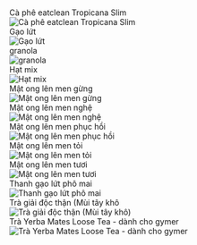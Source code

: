 <br>Cà phê eatclean Tropicana Slim<br>
![Cà phê eatclean Tropicana Slim](https://github.com/huuthang201/leafy_food/assets/64240532/307f69db-f009-4999-a1b7-90d13e46b0db)
<br>Gạo lứt<br>
![Gạo lứt](https://github.com/huuthang201/leafy_food/assets/64240532/565b9a97-2486-4245-8e77-70618c5d5126)
<br>granola<br>
![granola](https://github.com/huuthang201/leafy_food/assets/64240532/79d6e4a8-0cae-4d6c-9ab9-bc793b182a9f)
<br>Hạt mix<br>
![Hạt mix](https://github.com/huuthang201/leafy_food/assets/64240532/95f70e90-f06f-4c02-8203-6e529ee83fd5)
<br>Mật ong lên men gừng<br>
![Mật ong lên men gừng](https://github.com/huuthang201/leafy_food/assets/64240532/3de67031-1aec-478d-94dc-4da09538b10f)
<br>Mật ong lên men nghệ<br>
![Mật ong lên men nghệ](https://github.com/huuthang201/leafy_food/assets/64240532/0687918e-943b-4316-96d9-15a5a27786f2)
<br>Mật ong lên men phục hồi<br>
![Mật ong lên men phục hồi](https://github.com/huuthang201/leafy_food/assets/64240532/b6457074-5f52-42e8-ae2b-e8765d8d5182)
<br>Mật ong lên men tỏi<br>
![Mật ong lên men tỏi](https://github.com/huuthang201/leafy_food/assets/64240532/955cfb60-abcf-4bed-8eb2-c6238f5aaa8c)
<br>Mật ong lên men tươi<br>
![Mật ong lên men tươi](https://github.com/huuthang201/leafy_food/assets/64240532/d95fd5dc-4d6f-4372-974a-3e699acaa288)
<br>Thanh gạo lứt phô mai<br>
![Thanh gạo lứt phô mai](https://github.com/huuthang201/leafy_food/assets/64240532/3ee9f662-a3ef-4297-9038-3ea6f3f3ff92)
<br>Trà giải độc thận (Mùi tây khô<br>
![Trà giải độc thận (Mùi tây khô)](https://github.com/huuthang201/leafy_food/assets/64240532/0a8c33e0-4dd0-4726-a6b3-3c75330e59ef)
<br>Trà Yerba Mates Loose Tea - dành cho gymer<br>
![Trà Yerba Mates Loose Tea - dành cho gymer](https://github.com/huuthang201/leafy_food/assets/64240532/8dced158-dfac-43b9-a53c-c0e1d1f1573e)
